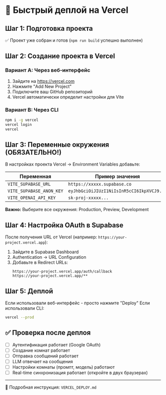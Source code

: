 # 🚀 Быстрый деплой на Vercel

## Шаг 1: Подготовка проекта
✅ Проект уже собран и готов (`npm run build` успешно выполнен)

## Шаг 2: Создание проекта в Vercel

### Вариант A: Через веб-интерфейс
1. Зайдите на https://vercel.com
2. Нажмите "Add New Project"
3. Подключите ваш GitHub репозиторий
4. Vercel автоматически определит настройки для Vite

### Вариант B: Через CLI
```bash
npm i -g vercel
vercel login
vercel
```

## Шаг 3: Переменные окружения (ОБЯЗАТЕЛЬНО!)

В настройках проекта Vercel → Environment Variables добавьте:

| Переменная | Пример значения |
|-----------|-----------------|
| `VITE_SUPABASE_URL` | `https://xxxxx.supabase.co` |
| `VITE_SUPABASE_ANON_KEY` | `eyJhbGciOiJIUzI1NiIsInR5cCI6IkpXVCJ9...` |
| `VITE_OPENAI_API_KEY` | `sk-proj-xxxxx...` |

**Важно:** Выберите все окружения: Production, Preview, Development

## Шаг 4: Настройка OAuth в Supabase

После получения URL от Vercel (например: `https://your-project.vercel.app`):

1. Зайдите в Supabase Dashboard
2. Authentication → URL Configuration
3. Добавьте в Redirect URLs:
   ```
   https://your-project.vercel.app/auth/callback
   https://your-project.vercel.app/**
   ```

## Шаг 5: Деплой

Если использовали веб-интерфейс - просто нажмите "Deploy"
Если использовали CLI:
```bash
vercel --prod
```

## ✅ Проверка после деплоя

- [ ] Аутентификация работает (Google OAuth)
- [ ] Создание комнат работает
- [ ] Отправка сообщений работает
- [ ] LLM отвечает на сообщения
- [ ] Настройки комнаты (промпт, модель) работают
- [ ] Real-time синхронизация работает (откройте в двух браузерах)

---

📖 Подробная инструкция: `VERCEL_DEPLOY.md`

